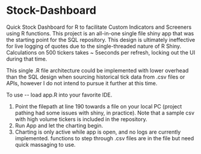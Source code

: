 # Stock-Dashboard
Quick Stock Dashboard for R to facilitate Custom Indicators and Screeners using R functions.
This project is an all-in-one single file shiny app that was the starting point for the SQL repository.
This design is ultimately ineffective for live logging of quotes due to the single-threaded nature of R Shiny.  
Calculations on 500 tickers takes ~ 5seconds per refresh, locking out the UI during that time.

This single .R file architecture could be implemented with lower overhead than the SQL design when sourcing historical tick data from .csv files or APIs, however I do not intend to pursue it further at this time.

To use -- load app.R into your favorite IDE. 
1. Point the filepath at line 190 towards a file on your local PC (project pathing had some issues with shiny, in practice).  Note that a sample csv with high volume tickers is included in the repository.
2. Run App and let the charting begin.  
3. Charting is only active while app is open, and no logs are currently implemented.  functions to step through .csv files are in the file but need quick massaging to use.
